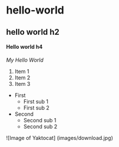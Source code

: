# hello-world
## hello world h2
#### Hello world h4
_My Hello World_

1. Item 1
2. Item 2
3. Item 3

* First
  * First sub 1
  * First sub 2
* Second
  * Second sub 1
  * Second sub 2

![Image of Yaktocat]
(images/download.jpg)

